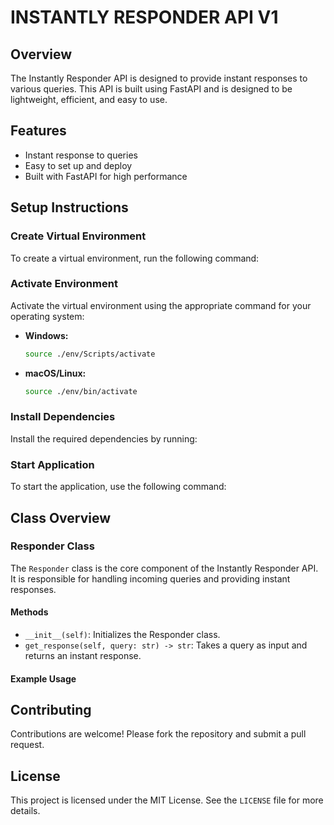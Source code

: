 # INSTANTLY RESPONDER API V1

## Overview
The Instantly Responder API is designed to provide instant responses to various queries. This API is built using FastAPI and is designed to be lightweight, efficient, and easy to use.

## Features
- Instant response to queries
- Easy to set up and deploy
- Built with FastAPI for high performance

## Setup Instructions

### Create Virtual Environment
To create a virtual environment, run the following command:



### Activate Environment
Activate the virtual environment using the appropriate command for your operating system:

- **Windows:**
  ```bash
  source ./env/Scripts/activate
  ```

- **macOS/Linux:**
  ```bash
  source ./env/bin/activate
  ```

### Install Dependencies
Install the required dependencies by running:


### Start Application
To start the application, use the following command:


## Class Overview

### Responder Class
The `Responder` class is the core component of the Instantly Responder API. It is responsible for handling incoming queries and providing instant responses.

#### Methods
- `__init__(self)`: Initializes the Responder class.
- `get_response(self, query: str) -> str`: Takes a query as input and returns an instant response.

#### Example Usage


## Contributing
Contributions are welcome! Please fork the repository and submit a pull request.

## License
This project is licensed under the MIT License. See the `LICENSE` file for more details.